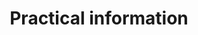 ---
menu:
  main:
    weight: 1
    name: Practical

url: /en/practical

description: We use Airbnb for booking.

title: Practical information

faq:

- title: Location
  content: Our apartments are located in the hearth of Balestrand. Short distances to everything you should need. Grocery stores, resturants, tourist information and walking distance to boat (Bergen, Flom), bus and parking

- title: How do i book an apartment?
  content: We use Airbnb for booking. Under the menu Apartments you will find a list of available apartments. All apartments have a direct link to aribnb for booking.

- title: About our apartments
  content: "<ul>
				<li>All the apartments have a balcony. With view of the fjord</li>
				<li>The apartments are fully furnished</li>
				<li>Simple check-in and checkout using keybox</li>
				<li>Short distances to grocery store, resturant, tourist information and everything you need</li>
				<li>Easy access, walking distance from public transport like boat, bus</li>
				<li>Bathroom, shower and washing machine</li>
				<li>Bedsheets included</li>
				<li>Kitchen with refrigerator, stove and freezer</li>
				<li>Living room with sitting area and TV</li>
        <li>Internet</li>
			</ul>"

- title: Check-in and checkout
  content: The apartments have a keybox near the entrance. We will provide you with information about the adress, keybox code and more after you have completed the booking. Checkout before 1200 a.m the day of departure. Cleaning is included, but we kindly ask you to leave it in the same condition as when you arrived. 

- title: Something is wrong, who can i contact?
  content: Call us at <b>+47 47 28 97 48</b> or send an email to <b>lidalsiv@gmail.com</b>

---